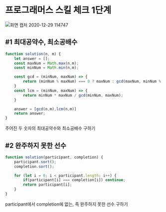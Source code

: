 
# 프로그래머스 스킬 체크 1단계

![화면 캡처 2020-12-29 114747](https://user-images.githubusercontent.com/69497936/103255511-e93a4c00-49cc-11eb-8a2e-4eec7187c9d9.jpg)


## #1 최대공약수, 최소공배수

```javascript
function solution(n, m) {
    let answer = [];
    const maxNum = Math.max(n,m);
    const minNum = Math.min(n,m);   

    const gcd = (minNum, maxNum) => {
        return (minNum % maxNum) === 0 ? maxNum : gcd(maxNum, minNum % maxNum);
    }
    const lcm = (minNum, maxNum) => {
        return minNum * maxNum / gcd(minNum, maxNum);
    }

    answer = [gcd(n,m),lcm(n,m)]
    return answer;
}
```

주어진 두 숫자의 최대공약수와 최소공배수 구하기



## #2 완주하지 못한 선수

```javascript
function solution(participant, completion) {
    participant.sort();
    completion.sort();

    for (let i = 0; i < participant.length; i++) {
        if(participant[i] === completion[i]) continue;
        return participant[i];
    }
}
```

participant에서 completion에 없는, 즉 완주하지 못한 선수 구하기
